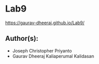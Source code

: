 # Lab9

https://gaurav-dheeraj.github.io/Lab9/


## Author(s):
- Joseph Christopher Priyanto
- Gaurav Dheeraj Kaliaperumal Kalidasan

